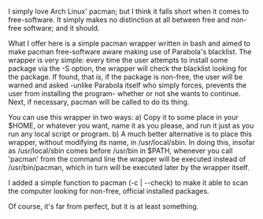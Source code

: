 I simply love Arch Linux' pacman; but I think it falls short when it comes to free-software. It simply makes no distinction at all
between free and non-free software; and it should. 

What I offer here is a simple pacman wrapper written in bash and aimed to make pacman free-software aware making use of Parabola's
blacklist. The wrapper is very simple: every time the user attempts to install some package via the -S option, the wrapper
will check the blacklist looking for the package. If found, that is, if the package is non-free, the user will be warned and asked -unlike Parabola itself who simply forces, prevents the user from installing the program- whether or not she wants to continue. Next, if necessary, pacman will be called to do its thing.

You can use this wrapper in two ways:
a) Copy it to some place in your $HOME, or whatever you want, name it as you please, and run it just as you run any local script or program.
b) A much better alternative is to place this wrapper, without modifying its name, in /usr/local/sbin. In doing this, insofar as /usr/local/sbin comes before /usr/bin in $PATH, whenever you call 'pacman' from the command line the wrapper will be executed instead of /usr/bin/pacman, which in turn will be executed later by the wrapper itself.

I added a simple function to pacman (-c | --check) to make it able to scan the computer looking for non-free, official installed
packages.

Of course, it's far from perfect, but it is at least something.
